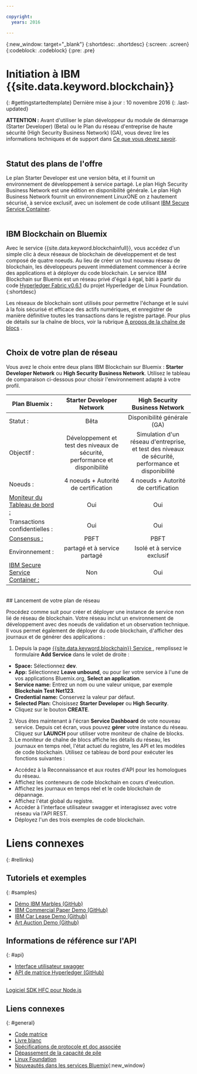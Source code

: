 ```yaml
---

copyright:
  years: 2016

---
```


{:new_window: target="_blank"}
{:shortdesc: .shortdesc}
{:screen: .screen}
{:codeblock: .codeblock}
{:pre: .pre}

# Initiation à IBM {{site.data.keyword.blockchain}}
{: #gettingstartedtemplate}
Dernière mise à jour : 10 novembre 2016
{: .last-updated}

**ATTENTION :** Avant d'utiliser le plan développeur du module de démarrage (Starter Developer) (Beta) ou le Plan du réseau d'entreprise de haute sécurité (High Security Business Network) (GA), vous devez lire les informations techniques et de support dans [Ce que vous devez savoir](needtoknow.html).
<br><br>

## Statut des plans de l'offre

Le plan Starter Developer est une version bêta, et il fournit un environnement de développement à service partagé. 
Le plan High Security Business Network est une édition en
disponibilité générale. Le plan High Business Network fournit un environnement LinuxONE on z hautement sécurisé, à service exclusif, avec un isolement de code utilisant [IBM Secure Service Container](etn_ssc.html).
<br><br>

## IBM Blockchain on Bluemix

Avec le service {{site.data.keyword.blockchainfull}},
vous accédez d'un simple clic à deux réseaux de
blockchain de développement et de test composé de quatre noeuds. Au lieu de créer un tout nouveau réseau de blockchain, les développeurs peuvent immédiatement commencer à écrire des applications et à déployer du code blockchain. 
Le service IBM Blockchain sur Bluemix est un réseau privé d'égal à
égal, bâti à partir du code
[Hyperledger
Fabric v0.6.1](https://github.com/hyperledger/fabric/tree/v0.6) du projet Hyperledger de Linux Foundation.
{:shortdesc}

Les réseaux de blockchain sont utilisés pour permettre l'échange et le suivi à la fois sécurisé et efficace des actifs numériques, et enregistrer de manière définitive toutes les transactions dans le registre partagé. Pour plus de détails sur la chaîne de blocs, voir la rubrique [A propos de la chaîne de blocs](ibmblockchain_overview.html) .
<br><br>

## Choix de votre plan de réseau

Vous avez le choix entre deux plans IBM Blockchain sur Bluemix : **Starter Developer Network** ou **High Security Business Network**. Utilisez le tableau de comparaison ci-dessous pour choisir l'environnement adapté à votre profil.

<!-- Commenting our for move to GA status jh 10/07/16
![](images/red_alert.png)  **The High Security Business Network** plan is a limited Beta offering; to select this plan, you must first request preapproval at [IBM Blockchain on IBM Bluemix](http://www-stage.watson.ibm.com/files/blockchain/bluemix.html). -->

| Plan Bluemix :      | Starter Developer Network       | High Security Business Network
| ------------------------- |:--------------------------:|:-----:|
| Statut :    | Bêta     | Disponibilité générale (GA) |
| Objectif :  |  Développement et test des niveaux de sécurité, performance et disponibilité |  Simulation d'un réseau d'entreprise, et test des niveaux de sécurité, performance et disponibilité |
| Noeuds :    | 4 noeuds + Autorité de certification     | 4 noeuds + Autorité de certification |
| [Moniteur du Tableau de bord :](ibmblockchainmonitor.html) | Oui | Oui |
| Transactions confidentielles : | Oui | Oui |
| [Consensus :](etn_pbft.html) | PBFT | PBFT |
| Environnement :     | partagé et à service partagé | Isolé et à service exclusif |
| [IBM Secure Service Container :](etn_ssc.html) | Non | Oui |

<br>
## Lancement de votre plan de réseau

Procédez comme suit pour créer et déployer une instance de
service non lié de réseau de blockchain.  Votre réseau inclut un environnement de développement avec des noeuds de validation et un observation technique. Il vous permet également de déployer du code blockchain, d'afficher des journaux et de générer des applications :

1. Depuis la page [{{site.data.keyword.blockchain}} Service ](https://console.ng.bluemix.net/catalog/services/blockchain/), remplissez le formulaire **Add Service** dans le volet de droite :
  - **Space:** Sélectionnez **dev**.
  - **App:** Sélectionnez **Leave unbound**, ou pour lier votre service à l'une de vos applications Bluemix.org, **Select an application**.
  - **Service name:** Entrez un nom ou une valeur unique, par exemple **Blockchain Test Net123**.
  - **Credential name:** Conservez la valeur par défaut.
  - **Selected Plan:** Choisissez **Starter Developer** ou **High Security**.
  - Cliquez sur le bouton **CREATE**.
2.  Vous êtes maintenant à l'écran **Service Dashboard** de vote nouveau service. Depuis cet écran, vous pouvez **gérer** votre instance du réseau. Cliquez sur **LAUNCH** pour utiliser votre moniteur de chaîne de blocks.
3.  Le moniteur de chaîne de blocs affiche les détails du réseau, les journaux en temps réel, l'état actuel du registre, les API et les modèles de code blockchain. Utilisez ce tableau de bord pour exécuter les fonctions suivantes :
  - Accédez à la Reconnaissance et aux routes d'API pour les homologues du réseau.
  - Affichez les conteneurs de code blockchain en cours d'exécution.
  - Affichez les journaux en temps réel et le code blockchain de dépannage.
  - Affichez l'état global du registre.
  - Accéder à l'interface utilisateur swagger et interagissez avec votre réseau via l'API REST.
  - Déployez l'un des trois exemples de code blockchain.


# Liens connexes
{: #rellinks}
## Tutoriels et exemples
{: #samples}
* [Démo IBM Marbles (GitHub)](https://github.com/IBM-Blockchain/marbles)
* [IBM Commercial Paper Demo (GitHub)](https://github.com/IBM-Blockchain/cp-web#readme)
* [IBM Car Lease Demo (Github)](https://github.com/IBM-Blockchain/car-lease-demo/blob/master/README.md)
* [Art Auction Demo (Github)](https://github.com/ITPeople-Blockchain/auction)

## Informations de référence sur l'API
{: #api}
* [Interface utilisateur swagger](https://obc-service-broker-staging.stage1.mybluemix.net/swagger)
* [API de matrice Hyperledger (GitHub)](https://github.com/hyperledger/fabric/tree/v0.6/docs/API)
* 
[Logiciel
SDK HFC pour Node.js](https://github.com/hyperledger/fabric/tree/v0.6/sdk/node)

## Liens connexes
{: #general}
* [Code matrice](https://github.com/hyperledger/fabric)
* [Livre blanc](https://github.com/hyperledger/hyperledger/wiki/Whitepaper-WG)
* [Spécifications de protocole et doc associée](https://github.com/hyperledger/fabric/tree/v0.6/docs)
* [Dépassement de la capacité de pile](http://stackoverflow.com/questions/tagged/hyperledger)
* [Linux Foundation](https://www.hyperledger.org/)
* [Nouveautés dans les services Bluemix](http://www.ng.bluemix.net/docs/whatsnew/index.html#services_category){:new_window}


<!--
[Bluemix Pricing Sheet](https://console.ng.bluemix.net/pricing/)
[IBM Bluemix Prerequisites](https://developer.ibm.com/bluemix/support/#prereqs) -->

